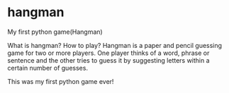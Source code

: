 # hangman
My first python game(Hangman)

What is hangman? How to play?
Hangman is a paper and pencil guessing game for two or more players. One player thinks of a word, phrase or sentence and the other tries to guess it by suggesting letters within a certain number of guesses.

This was my first python game ever!
